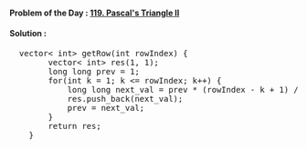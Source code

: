 #### Problem of the Day : [119. Pascal's Triangle II](https://leetcode.com/problems/pascals-triangle-ii/)

#### Solution :
<pre>
  vector< int> getRow(int rowIndex) {
        vector< int> res(1, 1);
        long long prev = 1;
        for(int k = 1; k <= rowIndex; k++) {
            long long next_val = prev * (rowIndex - k + 1) / k;
            res.push_back(next_val);
            prev = next_val;
        }
        return res;
    }
</pre>
